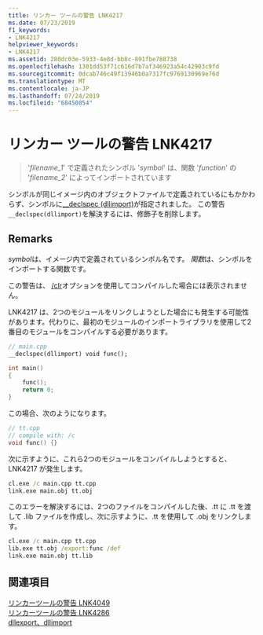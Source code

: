 ```yaml
---
title: リンカー ツールの警告 LNK4217
ms.date: 07/23/2019
f1_keywords:
- LNK4217
helpviewer_keywords:
- LNK4217
ms.assetid: 280dc03e-5933-4e8d-bb8c-891fbe788738
ms.openlocfilehash: 1301dd53f71c616d7b7af346923a54c42903c9fd
ms.sourcegitcommit: 0dcab746c49f13946b0a7317fc9769130969e76d
ms.translationtype: MT
ms.contentlocale: ja-JP
ms.lasthandoff: 07/24/2019
ms.locfileid: "68450854"
---
```

# <a name="linker-tools-warning-lnk4217"></a>リンカー ツールの警告 LNK4217

> '*filename_1*' で定義されたシンボル '*symbol*' は、関数 '*function*' の '*filename_2*' によってインポートされています

シンボルが同じイメージ内のオブジェクトファイルで定義されているにもかかわらず、シンボルに[__declspec (dllimport)](../../cpp/dllexport-dllimport.md)が指定されました。 この警告`__declspec(dllimport)`を解決するには、修飾子を削除します。

## <a name="remarks"></a>Remarks

*symbol*は、イメージ内で定義されているシンボル名です。 *関数*は、シンボルをインポートする関数です。

この警告は、 [/clr](../../build/reference/clr-common-language-runtime-compilation.md)オプションを使用してコンパイルした場合には表示されません。

LNK4217 は、2つのモジュールをリンクしようとした場合にも発生する可能性があります。代わりに、最初のモジュールのインポートライブラリを使用して2番目のモジュールをコンパイルする必要があります。

```cpp
// main.cpp
__declspec(dllimport) void func();

int main()
{
    func();
    return 0;
}

```

この場合、次のようになります。

```cpp
// tt.cpp
// compile with: /c
void func() {}
```

次に示すように、これら2つのモジュールをコンパイルしようとすると、LNK4217 が発生します。

```cmd
cl.exe /c main.cpp tt.cpp
link.exe main.obj tt.obj
```

このエラーを解決するには、2つのファイルをコンパイルした後、.tt に .tt を渡して .lib ファイルを作成し、次に示すように、.tt を使用して .obj をリンクします。

```cmd
cl.exe /c main.cpp tt.cpp
lib.exe tt.obj /export:func /def
link.exe main.obj tt.lib
```

## <a name="see-also"></a>関連項目

[リンカーツールの警告 LNK4049](linker-tools-warning-lnk4049.md) \
[リンカーツールの警告 LNK4286](linker-tools-warning-lnk4286.md) \
[dllexport、dllimport](../../cpp/dllexport-dllimport.md)